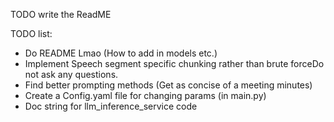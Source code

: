 TODO write the ReadME

TODO list:

- Do README Lmao (How to add in models etc.)
- Implement Speech segment specific chunking rather than brute forceDo not ask any questions.
- Find better prompting methods (Get as concise of a meeting minutes)
- Create a Config.yaml file for changing params (in main.py)
- Doc string for llm_inference_service code